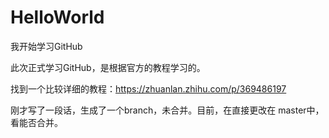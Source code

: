 # HelloWorld
我开始学习GitHub

此次正式学习GitHub，是根据官方的教程学习的。

找到一个比较详细的教程：https://zhuanlan.zhihu.com/p/369486197

刚才写了一段话，生成了一个branch，未合并。目前，在直接更改在 master中，看能否合并。
